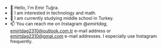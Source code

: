 - 👋 Hello, I'm Emir Tuğra.
- 👀 I am interested in technology and math.
- 🌱 I am currently studying middle school in Turkey.
- 📫 You can reach me on Instagram @_emirtdag_, emirtdag2310@outlook.com.tr e-mail address or emirtdag2310@gmal.com e-mail addresses. I especially use Instagram frequently.
